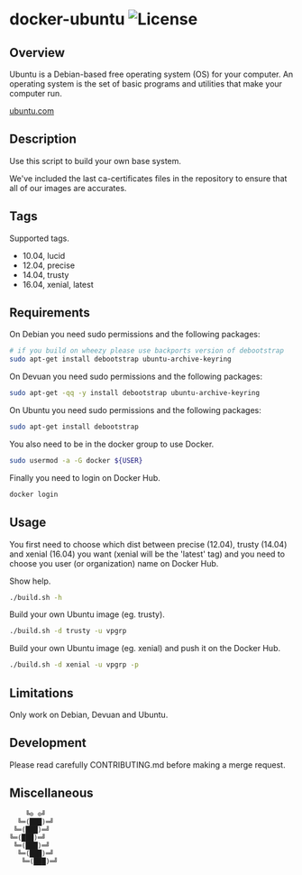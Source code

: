 # docker-ubuntu ![License][license-img]

## Overview

Ubuntu is  a Debian-based  free operating  system (OS)  for your  computer.  An
operating system  is the  set of  basic programs and  utilities that  make your
computer run.

[ubuntu.com](https://www.ubuntu.com/)

## Description

Use this script to build your own base system.

We've included the last ca-certificates files  in the repository to ensure that
all of our images are accurates.

## Tags

Supported tags.

- 10.04, lucid
- 12.04, precise
- 14.04, trusty
- 16.04, xenial, latest

## Requirements

On Debian you need sudo permissions and the following packages:

```bash
# if you build on wheezy please use backports version of debootstrap
sudo apt-get install debootstrap ubuntu-archive-keyring
```

On Devuan you need sudo permissions and the following packages:

```bash
sudo apt-get -qq -y install debootstrap ubuntu-archive-keyring
```

On Ubuntu you need sudo permissions and the following packages:

```bash
sudo apt-get install debootstrap
```

You also need to be in the docker group to use Docker.

```bash
sudo usermod -a -G docker ${USER}
```

Finally you need to login on Docker Hub.

```bash
docker login
```

## Usage

You first need to choose which dist between precise (12.04), trusty (14.04) and
xenial (16.04)  you want  (xenial will  be the  'latest' tag)  and you  need to
choose you user (or organization) name on Docker Hub.

Show help.

```bash
./build.sh -h
```

Build your own Ubuntu image (eg. trusty).

```bash
./build.sh -d trusty -u vpgrp
```

Build your own Ubuntu image (eg. xenial) and push it on the Docker Hub.

```bash
./build.sh -d xenial -u vpgrp -p
```

## Limitations

Only work on Debian, Devuan and Ubuntu.

## Development

Please read carefully CONTRIBUTING.md before making a merge request.

## Miscellaneous

```
    ╚⊙ ⊙╝
  ╚═(███)═╝
 ╚═(███)═╝
╚═(███)═╝
 ╚═(███)═╝
  ╚═(███)═╝
   ╚═(███)═╝
```

[license-img]: https://img.shields.io/badge/license-Apache-blue.svg
[build-img]: https://travis-ci.org/vpgrp/docker-ubuntu.svg?branch=master
[build-url]: https://travis-ci.org/vpgrp/docker-ubuntu
[docker-img]: https://img.shields.io/docker/pulls/vpgrp/ubuntu.svg
[docker-url]: https://registry.hub.docker.com/u/vpgrp/ubuntu

